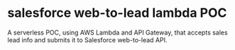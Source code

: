 # salesforce web-to-lead lambda POC

A serverless POC, using AWS Lambda and API Gateway, that accepts sales lead info and submits it to Salesforce web-to-lead API.
